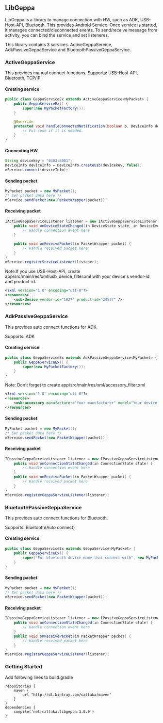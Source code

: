 ## LibGeppa
LibGeppa is a library to manage connection with HW, such as ADK, USB-Host-API, Bluetooth.
This provides Android Service.
Once service is started, it manages connected/disconnected events.
To send/receive message from activity, you can bind the service and set listeneres.

This library contains 3 services. ActiveGeppaService, AdkPassiveGeppaService and BluetoothPassiveGeppaService.

### ActiveGeppaService
This provides manual connect functions.
Supports: USB-Host-API, Bluetooth, TCP/IP

#### Creating service
```java
public class GeppaServiceEx extends ActiveGeppaService<MyPacket> {
    public GeppaServiceEx() {
        super(new MyPacketFactory());
    }

    @Override
    protected void handleConnectedNotification(boolean b, DeviceInfo deviceInfo) {
        // Put code if it is needed.
    }
}
```
#### Connecting HW
```java
String devicekey = "0403:6001";
DeviceInfo deviceInfo = DeviceInfo.createUsb(devicekey, false);
mService.connect(deviceInfo);
```

#### Sending packet
```java
MyPacket packet = new MyPacket();
/* Set packet data here */
mService.sendPacket(new PacketWrapper(packet));
```

#### Receiving packet
```java
IActiveGeppaServiceListener listener = new IActiveGeppaServiceListener.Stub() {
    public void onDeviceStateChanged(in DeviceState state, in DeviceEventCode code, in DeviceInfo deviceInfo) {
        // Handle connection event here
    }
    
    public void onReceivePacket(in PacketWrapper packet) {
        // Handle received packet here
    }
}
mService.registerServiceListener(listener);
```
Note:If you use USB-Host-API, create app/src/main/res/xml/usb_device_filter.xml with your device's vendor-id and product-id.
```xml
<?xml version="1.0" encoding="utf-8"?>
<resources>
    <usb-device vendor-id="1027" product-id="24577" />
</resources>
```


### AdkPassiveGeppaService
This provides auto connect functions for ADK.

Supports: ADK

#### Creating service
```java
public class GeppaServiceEx extends AdkPassiveGeppaService<MyPacket> {
    public GeppaServiceEx() {
        super(new MyPacketFactory());
    }
}
```
Note: Don't forget to create app/src/main/res/xml/accessory_filter.xml
```xml
<?xml version="1.0" encoding="utf-8"?>
<resources>
    <usb-accessory manufacturer="Your manufacturer" model="Your device model" version="1.0" />
</resources>
```

#### Sending packet
```java
MyPacket packet = new MyPacket();
/* Set packet data here */
mService.sendPacket(new PacketWrapper(packet));
```
#### Receiving packet
```java
IPassiveGeppaServiceListener listener = new IPassiveGeppaServiceListener.Stub() {
    public void onConnectionStateChanged(in ConnectionState state) {
        // Handle connection event here
    }
    public void onReceivePacket(in PacketWrapper packet) {
        // Handle received packet here
    }
}
mService.registerGeppaServiceListener(listener);
```

### BluetoothPassiveGeppaService
This provides auto connect functions for Bluetooth.

Supports: Bluetooth(Auto connect)

#### Creating service
```java
public class GeppaServiceEx extends GeppaService<MyPacket> {
    public GeppaServiceEx() {
        super("Put bluetooth device name that connect with", new MyPacketFactory());
    }
}
```

#### Sending packet
```java
MyPacket packet = new MyPacket();
/* Set packet data here */
mService.sendPacket(new PacketWrapper(packet));
```
#### Receiving packet
```java
IPassiveGeppaServiceListener listener = new IPassiveGeppaServiceListener.Stub() {
    public void onConnectionStateChanged(in ConnectionState state) {
        // Handle connection event here
    }
    public void onReceivePacket(in PacketWrapper packet) {
        // Handle received packet here
    }
}
mService.registerGeppaServiceListener(listener);
```


### Getting Started
Add following lines to build.gradle
```grooby
repositories {
    maven {
        url "http://dl.bintray.com/cattaka/maven"
    }
}
dependencies {
    compile('net.cattaka:libgeppa:1.0.0')
}
```
